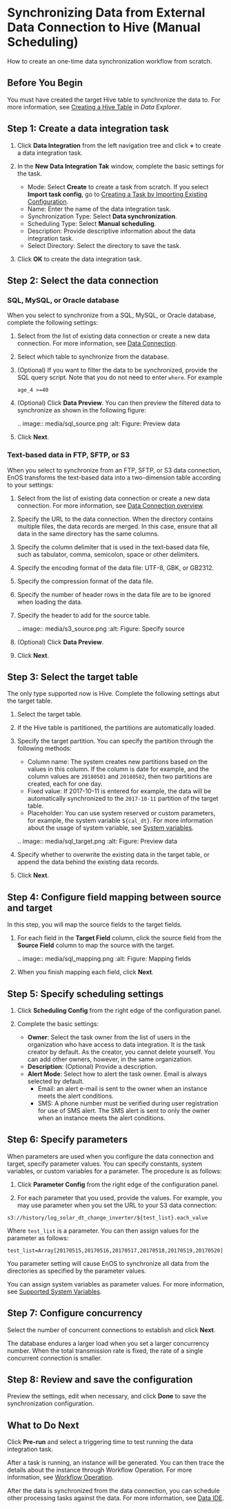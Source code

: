 # Synchronizing Data from External Data Connection to Hive (Manual Scheduling)

How to create an one-time data synchronization workflow from scratch.

## Before You Begin

You must have created the target Hive table to synchronize the data to. For more information, see [Creating a Hive Table](/docs/offline-data/en/2.0.9/data_explorer/creating_hivetable.html) in *Data Explorer*.

## Step 1: Create a data integration task

1. Click **Data Integration** from the left navigation tree and click **+** to create a data integration task.

2. In the **New Data Integration Tak** window, complete the basic settings for the task.

   - Mode: Select **Create** to create a task from scratch. If you select **Import task config**, go to [Creating a Task by Importing Existing Configuration](importing_existing_config).
   - Name: Enter the name of the data integration task.
   - Synchronization Type: Select **Data synchronization**.
   - Scheduling Type: Select **Manual scheduling**.
   - Description: Provide descriptive information about the data integration task.
   - Select Directory: Select the directory to save the task.

3. Click **OK** to create the data integration task.

## Step 2: Select the data connection

### SQL, MySQL, or Oracle database

When you select to synchronize from a SQL, MySQL, or Oracle database, complete the following settings:

1. Select from the list of existing data connection or create a new data connection. For more information, see [Data Connection](../data_source/datasource_overview).

2. Select which table to synchronize from the database.

3. (Optional) If you want to filter the data to be synchronized, provide the SQL query script. Note that you do not need to enter `where`. For example

   ```
   age_4 >=40
   ```

4. (Optional) Click **Data Preview**. You can then preview the filtered data to synchronize as shown in the following figure:

   .. image:: media/sql_source.png
      :alt: Figure: Preview data


5. Click **Next**.

### Text-based data in FTP, SFTP, or S3

When you select to synchronize from an FTP, SFTP, or S3 data connection, EnOS transforms the text-based data into a two-dimension table according to your settings:

1. Select from the list of existing data connection or create a new data connection. For more information, see [Data Connection overview](../data_source/datasource_overview).

2. Specify the URL to the data connection. When the directory contains multiple files, the data records are merged. In this case, ensure that all data in the same directory has the same columns.

3. Specify the column delimiter that is used in the text-based data file, such as tabulator, comma, semicolon, space or other delimiters.

4. Specify the encoding format of the data file: UTF-8, GBK, or GB2312.

5. Specify the compression format of the data file.

6. Specify the number of header rows in the data file are to be ignored when loading the data.

7. Specify the header to add for the source table.

   .. image:: media/s3_source.png
      :alt: Figure: Specify source


8. (Optional) Click **Data Preview**.

9. Click **Next**.


## Step 3: Select the target table

The only type supported now is Hive. Complete the following settings abut the target table.
1. Select the target table.

2. If the Hive table is partitioned, the partitions are automatically loaded.

3. Specify the target partition. You can specify the partition through the following methods:

   - Column name: The system creates new partitions based on the values in this column. If the column is date for example, and the column values are `20180501` and `20180502`, then two partitions are created, each for one day.
   - Fixed value: If 2017-10-11 is entered for example, the data will be automatically synchronized to the `2017-10-11` partition of the target table.
   - Placeholder: You can use system reserved or custom parameters, for example, the system variable `${cal_dt}`. For more information about the usage of system variable, see [System variables](../system_variables).

   .. image:: media/sql_target.png
      :alt: Figure: Preview data


4. Specify whether to overwrite the existing data in the target table, or append the data behind the existing data records.

5. Click **Next**.

## Step 4: Configure field mapping between source and target
In this step, you will map the source fields to the target fields.

1. For each field in the **Target Field** column, click the source field from the **Source Field** column to map the source with the target.

   .. image:: media/sql_mapping.png
      :alt: Figure: Mapping fields


2. When you finish mapping each field, click **Next**.

## Step 5: Specify scheduling settings

1. Click **Scheduling Config** from the right edge of the configuration panel.

2. Complete the basic settings:

   - **Owner**: Select the task owner from the list of users in the organization who have access to data integration. It is the task creator by default. As the creator, you cannot delete yourself. You can add other owners, however, in the same organization.
   - **Description**: (Optional) Provide a description.
   - **Alert Mode**: Select how to alert the task owner. Email is always selected by default.
      - Email: an alert e-mail is sent to the owner when an instance meets the alert conditions.
      - SMS: A phone number must be verified during user registration for use of SMS alert. The SMS alert is sent to only the owner when an instance meets the alert conditions.


## Step 6: Specify parameters

When parameters are used when you configure the data connection and target, specify parameter values. You can specify constants, system variables, or custom variables for a parameter. The procedure is as follows:

1. Click **Parameter Config** from the right edge of the configuration panel.

2. For each parameter that you used, provide the values. For example, you may use parameter when you set the URL to your S3 data connection:

  `s3://history/log_solar_dt_change_inverter/${test_list}.each_value`

  Where `test_list` is a parameter. You can then assign values for the parameter as follows:

  `test_list=Array[20170515,20170516,20170517,20170518,20170519,20170520]`

  You parameter setting will cause EnOS to synchronize all data from the directories as specified by the parameter values.

You can assign system variables as parameter values. For more information, see [Supported System Variables](../system_variables).

## Step 7: Configure concurrency

Select the number of concurrent connections to establish and click **Next**.

The database endures a larger load when you set a larger concurrency number. When the total transmission rate is fixed, the rate of a single concurrent connection is smaller.


## Step 8: Review and save the configuration

Preview the settings, edit when necessary, and click **Done** to save the synchronization configuration.

## What to Do Next

Click **Pre-run** and select a triggering time to test running the data integration task.

After a task is running, an instance will be generated. You can then trace the details about the instance through Workflow Operation. For more information, see [Workflow Operation](../task_monitor/monitoring_workflow_manual).

After the data is synchronized from the data connection, you can schedule other processing tasks against the data. For more information, see [Data IDE](../data_ide/dataide_overview).
